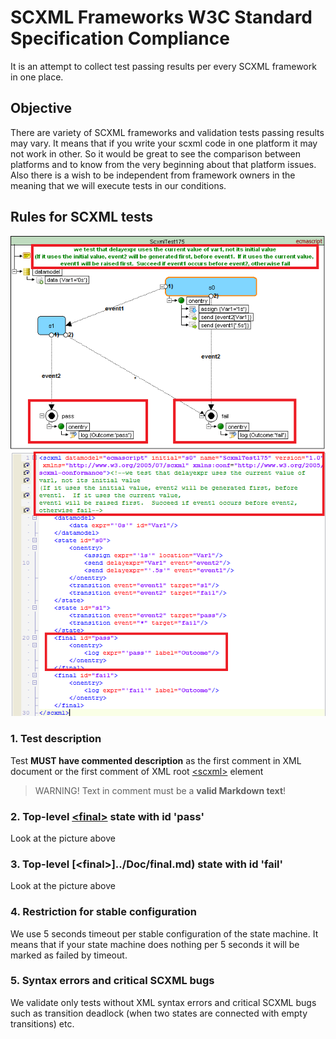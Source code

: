 # SCXML Frameworks W3C Standard Specification Compliance
It is an attempt to collect test passing results per every SCXML framework in one place.

## Objective
There are variety of SCXML frameworks and validation tests passing results may vary. It means that if you write your scxml code in one platform it may not work in other.
So it would be great to see the comparison between platforms and to know from the very beginning about that platform issues.
Also there is a wish to be independent from framework owners in the meaning that we will execute tests in our conditions.

## Rules for SCXML tests
![TestRule1](../Images/TestRule_1.png)
![TestRule2](../Images/TestRule_2.png)

### 1. Test description
Test **MUST have commented description** as the first comment in XML document or the first comment of XML root [\<scxml\>](../Doc/scxml.md) element
> WARNING! Text in comment must be a **valid Markdown text**!

### 2. Top-level [\<final\>](../Doc/final.md) state with id 'pass'
Look at the picture above

### 3. Top-level [\<final\>]../Doc/final.md) state with id 'fail'
Look at the picture above

### 4. Restriction for stable configuration
We use 5 seconds timeout per stable configuration of the state machine. It means that if your state machine does nothing per 5 seconds it will be marked as failed by timeout.

### 5. Syntax errors and critical SCXML bugs
We validate only tests without XML syntax errors and critical SCXML bugs such as transition deadlock (when two states are connected with empty transitions) etc.
